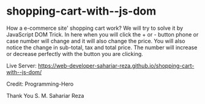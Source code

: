 # shopping-cart-with--js-dom

How a e-commerce site' shopping cart work? We will try to solve it by JavaScript DOM Trick. In here when you will click the + or - button phone or case number will change and it will also change the price. You will also notice the change in sub-total, tax and total price. The number will increase or decrease perfectly with the button you are clicking.

Live Server: https://web-developer-sahariar-reza.github.io/shopping-cart-with--js-dom/

Credit: Programming-Hero

Thank You S. M. Sahariar Reza
